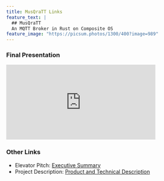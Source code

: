```yaml
---
title: MusQraTT Links
feature_text: |
  ## MusQraTT
  An MQTT Broker in Rust on Composite OS
feature_image: "https://picsum.photos/1300/400?image=989"
---
```


### Final Presentation
<embed src=
"https://github.com/amohammed6/musqratt/blob/main/docs/FinalPresentation.pdf" width="400" height="200" type="application/pdf"/>
<!-- </iframe> -->

### Other Links
* Elevator Pitch: [Executive Summary](https://github.com/amohammed6/musqratt/files/10239510/Elevator.Pitch.Executive.Summary-2.pdf)
* Project Description: [Product and Technical Description]([/docs/Writing%203.pdf](docs/Writing%203.pdf))
